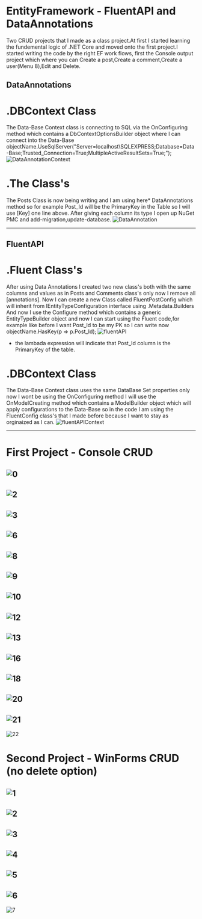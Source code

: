 # EntityFramework - FluentAPI and DataAnnotations

Two CRUD projects that I made as a class project.At first I started learning the fundemental logic of .NET Core and moved onto the first project.I started writing the code by the right EF work flows, first the Console output project which where you can Create a post,Create a comment,Create a user(Menu 8),Edit and Delete.

## DataAnnotations
# .DBContext Class

The Data-Base Context class is connecting to SQL via the OnConfiguring method which contains a DbContextOptionsBuilder object where I can connect into the Data-Base
 objectName.UseSqlServer("Server=localhost\\SQLEXPRESS;Database=Data-Base;Trusted_Connection=True;MultipleActiveResultSets=True;");
 ![DataAnnotationContext](https://user-images.githubusercontent.com/80118008/129145644-5800eeb2-d8aa-4334-9cc1-bd0c9fb9dd5b.PNG)

# .The Class's

The Posts Class is now being writing and I am using here* DataAnnotations method so for example Post_Id will be the PrimaryKey in the Table so I will use [Key] one line above.
After giving each column its type I open up NuGet PMC and add-migration,update-database.
![DataAnnotation](https://user-images.githubusercontent.com/80118008/129145704-fb56d844-1d56-463a-a9d7-128f35469433.PNG)

--------------------------------------------------------------
## FluentAPI
# .Fluent Class's

After using Data Annotations I created two new class's both with the same columns and values as in Posts and Comments class's only now I remove all [annotations].
Now I can create a new Class called FluentPostConfig which will inherit from IEntityTypeConfiguration interface using .Metadata.Builders
And now I use the Configure method which contains a generic EntityTypeBuilder object and now I can start using the Fluent code,for example like before I want Post_Id to be my PK so I can write now objectName.HasKey(p => p.Post_Id);
![fluentAPI](https://user-images.githubusercontent.com/80118008/129149864-727efbbc-db4d-49f5-8dde-4750aec7f814.PNG)
* the lambada expression will indicate that Post_Id column is the PrimaryKey of the table.

# .DBContext Class

The Data-Base Context class uses the same DataBase Set properties only now I wont be using the OnConfiguring method I will use the OnModelCreating method which contains a ModelBuilder object which will apply configurations to the Data-Base so in the code I am using the FluentConfig class's that I made before because I want to stay as orginaized as I can.
![fluentAPIContext](https://user-images.githubusercontent.com/80118008/129150720-41aaeedc-719d-4fb8-9f1e-e1bd9215be26.PNG)

--------------------------------------------------------------

# First Project - Console CRUD

![0](https://user-images.githubusercontent.com/80118008/129146013-41210369-a0ae-4afa-ab35-e5b466d214be.PNG)
--------------------------------------------------------------
![2](https://user-images.githubusercontent.com/80118008/129146015-c0b7c3fb-b6fd-4f3e-bd1d-4e8c94bd644a.PNG)
--------------------------------------------------------------
![3](https://user-images.githubusercontent.com/80118008/129146017-904ba63d-9e1a-40a0-a36e-b9b6d244bd50.PNG)
--------------------------------------------------------------
![6](https://user-images.githubusercontent.com/80118008/129146020-a3bbbc12-676d-44ae-a1ef-9f709fdcb7cd.PNG)
--------------------------------------------------------------
![8](https://user-images.githubusercontent.com/80118008/129146022-41a30358-8cd2-48ae-9082-2df6c6262f58.PNG)
--------------------------------------------------------------
![9](https://user-images.githubusercontent.com/80118008/129146023-4595f323-0193-4a3b-bfbc-2f7abfb96e39.PNG)
--------------------------------------------------------------
![10](https://user-images.githubusercontent.com/80118008/129146024-63262677-1cf4-4045-918f-b2be2ab4bf8f.PNG)
--------------------------------------------------------------
![12](https://user-images.githubusercontent.com/80118008/129146026-98c8b919-6d6f-47f6-a9e2-7d5cbb8299b0.PNG)
--------------------------------------------------------------
![13](https://user-images.githubusercontent.com/80118008/129146027-dd757380-a60b-4279-b385-e2aab14fee3d.PNG)
--------------------------------------------------------------
![16](https://user-images.githubusercontent.com/80118008/129146029-ca04e38c-3810-43bb-b78f-ab98b9c9ad6c.PNG)
--------------------------------------------------------------
![18](https://user-images.githubusercontent.com/80118008/129146030-6c8fc6bf-5240-4f50-93b0-015eaf9e6ff5.PNG)
--------------------------------------------------------------
![20](https://user-images.githubusercontent.com/80118008/129146032-cb3008ff-e395-48e0-8c9d-9e453d65e833.PNG)
--------------------------------------------------------------
![21](https://user-images.githubusercontent.com/80118008/129146033-6f7fb86e-bbac-4dbf-8361-5ceed311c92c.PNG)
--------------------------------------------------------------
![22](https://user-images.githubusercontent.com/80118008/129146036-c97dac7a-ac7f-4ff3-9784-16dbb4b21c40.PNG)

# Second Project - WinForms CRUD (no delete option)

![1](https://user-images.githubusercontent.com/80118008/129148300-8ff56f26-d417-47ab-b41b-932a0e24ed65.PNG)
--------------------------------------------------------------
![2](https://user-images.githubusercontent.com/80118008/129148304-f2c17c5e-a789-478b-bbd2-60aca4fba971.PNG)
--------------------------------------------------------------
![3](https://user-images.githubusercontent.com/80118008/129148305-204b519b-6a49-4dff-b220-4fa08cece738.PNG)
--------------------------------------------------------------
![4](https://user-images.githubusercontent.com/80118008/129148306-784d2062-4cef-495d-93de-8891e2933527.PNG)
--------------------------------------------------------------
![5](https://user-images.githubusercontent.com/80118008/129148307-f31ccf3d-7066-46a8-a71f-7fd6b2968b59.png)
--------------------------------------------------------------
![6](https://user-images.githubusercontent.com/80118008/129148308-558c19a7-ef86-44cb-8cf4-2a9bddc7f7ba.png)
--------------------------------------------------------------
![7](https://user-images.githubusercontent.com/80118008/129148309-cb890d0f-0ddc-476f-96d4-77f3b362ce15.png)

